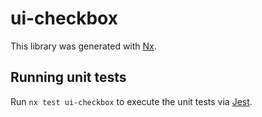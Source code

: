 # ui-checkbox

This library was generated with [Nx](https://nx.dev).

## Running unit tests

Run `nx test ui-checkbox` to execute the unit tests via [Jest](https://jestjs.io).
